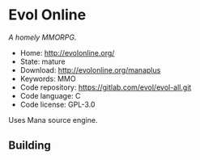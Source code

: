 # Evol Online

_A homely MMORPG._

- Home: http://evolonline.org/
- State: mature
- Download: http://evolonline.org/manaplus
- Keywords: MMO
- Code repository: https://gitlab.com/evol/evol-all.git
- Code language: C
- Code license: GPL-3.0

Uses Mana source engine.

## Building



